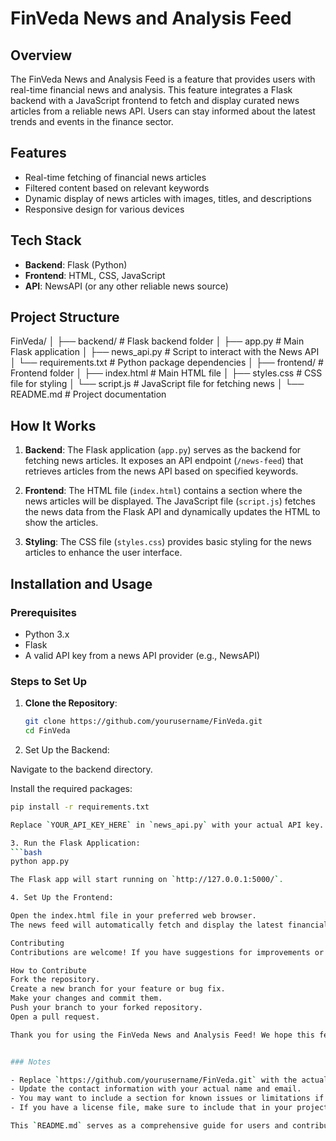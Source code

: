 # FinVeda News and Analysis Feed

## Overview

The FinVeda News and Analysis Feed is a feature that provides users with real-time financial news and analysis. This feature integrates a Flask backend with a JavaScript frontend to fetch and display curated news articles from a reliable news API. Users can stay informed about the latest trends and events in the finance sector.

## Features

- Real-time fetching of financial news articles
- Filtered content based on relevant keywords
- Dynamic display of news articles with images, titles, and descriptions
- Responsive design for various devices

## Tech Stack

- **Backend**: Flask (Python)
- **Frontend**: HTML, CSS, JavaScript
- **API**: NewsAPI (or any other reliable news source)

## Project Structure
FinVeda/ │ ├── backend/ # Flask backend folder │ ├── app.py # Main Flask application │ ├── news_api.py # Script to interact with the News API │ └── requirements.txt # Python package dependencies │ ├── frontend/ # Frontend folder │ ├── index.html # Main HTML file │ ├── styles.css # CSS file for styling │ └── script.js # JavaScript file for fetching news │ └── README.md # Project documentation

## How It Works

1. **Backend**: The Flask application (`app.py`) serves as the backend for fetching news articles. It exposes an API endpoint (`/news-feed`) that retrieves articles from the news API based on specified keywords.

2. **Frontend**: The HTML file (`index.html`) contains a section where the news articles will be displayed. The JavaScript file (`script.js`) fetches the news data from the Flask API and dynamically updates the HTML to show the articles.

3. **Styling**: The CSS file (`styles.css`) provides basic styling for the news articles to enhance the user interface.

## Installation and Usage

### Prerequisites

- Python 3.x
- Flask
- A valid API key from a news API provider (e.g., NewsAPI)

### Steps to Set Up

1. **Clone the Repository**:

   ```bash
   git clone https://github.com/yourusername/FinVeda.git
   cd FinVeda

2. Set Up the Backend:

Navigate to the backend directory.

Install the required packages:
```bash
pip install -r requirements.txt

Replace `YOUR_API_KEY_HERE` in `news_api.py` with your actual API key.

3. Run the Flask Application:
```bash
python app.py

The Flask app will start running on `http://127.0.0.1:5000/`.

4. Set Up the Frontend:

Open the index.html file in your preferred web browser.
The news feed will automatically fetch and display the latest financial news articles.

Contributing
Contributions are welcome! If you have suggestions for improvements or additional features, feel free to open an issue or submit a pull request.

How to Contribute
Fork the repository.
Create a new branch for your feature or bug fix.
Make your changes and commit them.
Push your branch to your forked repository.
Open a pull request.

Thank you for using the FinVeda News and Analysis Feed! We hope this feature enhances your financial insights.


### Notes

- Replace `https://github.com/yourusername/FinVeda.git` with the actual URL of your GitHub repository.
- Update the contact information with your actual name and email.
- You may want to include a section for known issues or limitations if applicable.
- If you have a license file, make sure to include that in your project as well. 

This `README.md` serves as a comprehensive guide for users and contributors to understand the project, set it up, and contribute to its development.